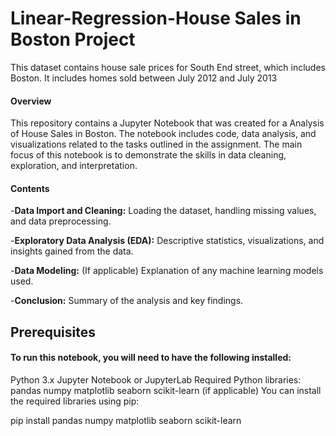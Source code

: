 # Linear-Regression-House Sales in Boston Project
This dataset contains house sale prices for South End street, which includes Boston. It includes homes sold between July 2012 and July 2013


#### Overview
This repository contains a Jupyter Notebook that was created for a Analysis of House Sales in Boston. The notebook includes code, data analysis, and visualizations related to the tasks outlined in the assignment. The main focus of this notebook is to demonstrate the skills in data cleaning, exploration, and interpretation.

#### Contents

-**Data Import and Cleaning:** Loading the dataset, handling missing values, and data preprocessing.

-**Exploratory Data Analysis (EDA):** Descriptive statistics, visualizations, and insights gained from the data.

-**Data Modeling:** (If applicable) Explanation of any machine learning models used.

-**Conclusion:** Summary of the analysis and key findings.

## Prerequisites

#### To run this notebook, you will need to have the following installed:

Python 3.x
Jupyter Notebook or JupyterLab
Required Python libraries:
pandas
numpy
matplotlib
seaborn
scikit-learn (if applicable)
You can install the required libraries using pip:

pip install pandas numpy matplotlib seaborn scikit-learn
